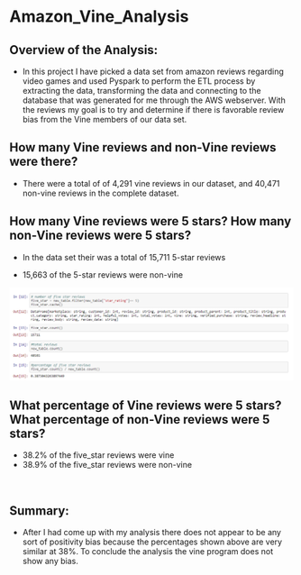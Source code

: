 # **Amazon_Vine_Analysis**

## Overview of the Analysis:

- In this project I have picked a data set from amazon reviews regarding video games and used Pyspark to perform the ETL process by extracting the data, transforming the data and connecting to the database that was generated for me through the AWS webserver. With the reviews my goal is to try and determine if there is favorable review bias from the Vine members of our data set.

## How many Vine reviews and non-Vine reviews were there?

- There were a total of of 4,291 vine reviews in our dataset, and 40,471 non-vine reviews in the complete dataset.


##  How many Vine reviews were 5 stars? How many non-Vine reviews were 5 stars?

- In the data set their was a total of 15,711 5-star reviews

- 15,663 of the 5-star reviews were non-vine

![5 star review](https://github.com/SailFish17/Amazon_Vine_Analysis/blob/main/resources/5_Star_review.png)


## What percentage of Vine reviews were 5 stars? What percentage of non-Vine reviews were 5 stars?

- 38.2% of the five_star reviews were vine
- 38.9% of the five_star reviews were non-vine


![]()

## Summary:

- After I had come up with my analysis there does not appear to be any sort of positivity bias because the percentages shown above are very similar at 38%. To conclude the analysis the vine program does not show any bias.
